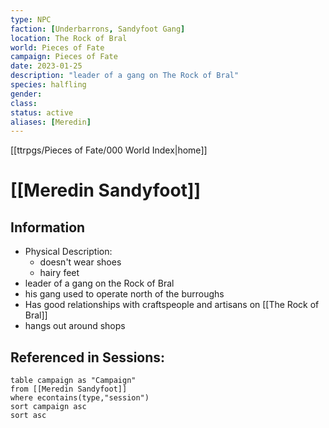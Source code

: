 ```yaml
---
type: NPC
faction: [Underbarrons, Sandyfoot Gang]
location: The Rock of Bral
world: Pieces of Fate
campaign: Pieces of Fate
date: 2023-01-25
description: "leader of a gang on The Rock of Bral"
species: halfling
gender: 
class: 
status: active
aliases: [Meredin]
---
```

[[ttrpgs/Pieces of Fate/000 World Index|home]]
# [[Meredin Sandyfoot]]

## Information
- Physical Description:
	- doesn't wear shoes
	- hairy feet
- leader of a gang on the Rock of Bral
- his gang used to operate north of the burroughs
- Has good relationships with craftspeople and artisans on [[The Rock of Bral]]
- hangs out around shops
## Referenced in Sessions:

```dataview
table campaign as "Campaign"
from [[Meredin Sandyfoot]]
where econtains(type,"session")
sort campaign asc
sort asc
```